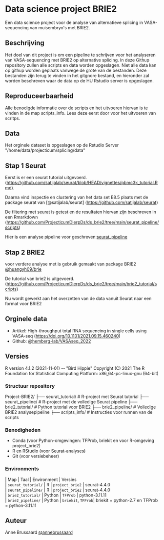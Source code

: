 # Data science project BRIE2
Een data science project voor de analyse van alternatieve splicing in VASA-sequencing van muisembryo's met BRIE2. 

## Beschrijving
Het doel van dit project is om een pipeline te schrijven voor het analyseren van VASA-sequencing met BRIE2 op alternative splicing. 
In deze Githup repository zullen alle scripts en data worden opgeslagen. Niet alle data kan op githup worden geplaats vanwege de grote van de bestanden. Deze bestanden zijn terug te vinden in het gitgnore bestand, en hieronder zal worden beschreven waar de data op de HU Rstudio server is opgeslagen.

## Reproduceerbaarheid 
Alle benodigde informatie over de scripts en het uitvoeren hiervan is te vinden in de map scripts_info. Lees deze eerst door voor het uitvoeren van scritps.

## Data
Het orginele dataset is opgeslagen op de Rstudio Server "/home/data/projecticum/splicing/data"

## Stap 1 Seurat 
Eerst is er een seurat tutorial uitgevoerd. (https://github.com/satijalab/seurat/blob/HEAD/vignettes/pbmc3k_tutorial.Rmd). 

Daarna vind inspectie en clustering van het data set E8.5 plaats met de package seurat van [@satijalab/seurat] (https://github.com/satijalab/seurat)

De filtering met seurat is getest en de resultaten hiervan zijn beschreven in een Rmarkdown (https://github.com/ProjecticumDlerpDs/ds_brie2/tree/main/seurat_pipeline/scripts)

Hier is een analyse pipeline voor geschreven:[seurat_pipeline](https://github.com/ProjecticumDlerpDs/ds_brie2/tree/main/seurat_pipeline) 

## Stap 2 BRIE2
voor verdere analyse met is gebruik gemaakt van package BRIE2 [@huangyh09/brie](https://github.com/huangyh09/brie)

De tutorial van brie2 is uitgevoerd. (https://github.com/ProjecticumDlerpDs/ds_brie2/tree/main/brie2_tutorial/scripts)

Nu wordt gewerkt aan het overzetten van de data vanuit Seurat naar een format voor BRIE2

## Orginele data 
- Artikel: High-throughput total RNA sequencing in single cells using VASA-seq (https://doi.org/10.1101/2021.09.15.460240)
- Github:  [@hemberg-lab/VASAseq_2022](https://github.com/hemberg-lab/VASAseq_2022)

## Versies
R version 4.1.2 (2021-11-01) -- "Bird Hippie"
Copyright (C) 2021 The R Foundation for Statistical Computing
Platform: x86_64-pc-linux-gnu (64-bit)

### Structuur repository 
Project-BRIE2/
├── seurat_tutorial/ # R-project met Seurat tutorial
├── seurat_pipeline/ # R-project met de volledige Seurat pipeline
├── brie2_tutorial/ # Python tutorial voor BRIE2
├── brie2_pipeline/ # Volledige BRIE2 analysepipeline
├── scripts_info/ # Instructies voor runnen van de scripts

### Benodigheden
- Conda (voor Python-omgevingen: TFProb, briekit en voor R-omgeving project_brie2)
- R en RStudio (voor Seurat-analyses)
- Git (voor versiebeheer)

### Environments  
|  Map               | Taal    | Environment        |  Versies                                
| `seurat_tutorial/` | R       | `project_brie2`    | seurat-4.4.0                            
| `seurat_pipeline/` | R       | `project_brie2`    | seurat-4.4.0                            
| `brie2_tutorial/`  | Python  | `TFProb`           | python-3.11.11                           
| `brie2_pipeline/`  | Python  | `briekit`, `TFProb`| briekit = python-2.7 en TFProb = python-3.11.11


## Auteur
Anne Brussaard [@annebrussaard](https://github.com/annebrussaard)
